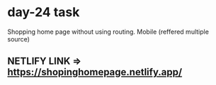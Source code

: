 # day-24 task


Shopping home page without using routing.
Mobile (reffered multiple source)

## NETLIFY LINK => <span><a href="https://shopinghomepage.netlify.app/" target="_blank">https://shopinghomepage.netlify.app/</a></span>